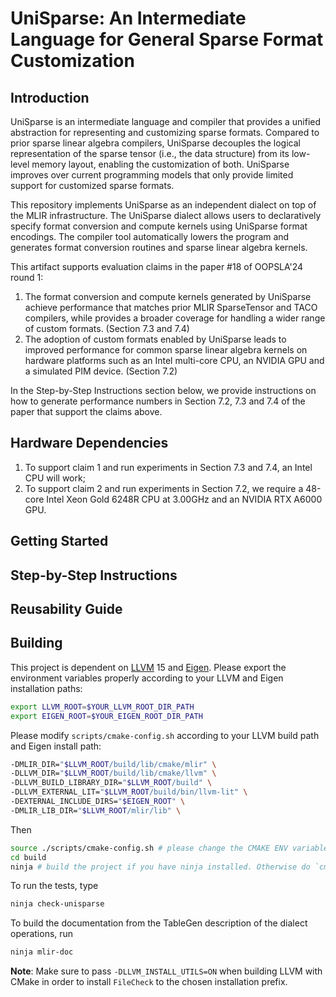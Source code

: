 # UniSparse: An Intermediate Language for General Sparse Format Customization




## Introduction  
UniSparse is an intermediate language and compiler that provides a unified abstraction for representing and customizing sparse formats. Compared to prior sparse linear algebra compilers, UniSparse decouples the logical representation of the sparse tensor (i.e., the data structure) from its low-level memory layout, enabling the customization of both. UniSparse improves over current programming models that only provide limited support for customized sparse formats.

This repository implements UniSparse as an independent dialect on top of the MLIR infrastructure. The UniSparse  dialect allows users to declaratively specify format conversion and compute kernels using UniSparse format encodings. The compiler tool automatically lowers the program and generates format conversion routines and sparse linear algebra kernels.

This artifact supports evaluation claims in the paper #18 of OOPSLA'24 round 1:
  1. The format conversion and compute kernels generated by UniSparse achieve performance that matches prior MLIR SparseTensor and TACO compilers, while provides a broader coverage for handling a wider range of custom formats. (Section 7.3 and 7.4)
  2. The adoption of custom formats enabled by UniSparse leads to improved performance for common sparse linear algebra kernels on hardware platforms such as an Intel multi-core CPU, an NVIDIA GPU and a simulated PIM device. (Section 7.2)

In the Step-by-Step Instructions section below, we provide instructions on how to generate performance numbers in Section 7.2, 7.3 and 7.4 of the paper that support the claims above. 

## Hardware Dependencies
1. To support claim 1 and run experiments in Section 7.3 and 7.4, an Intel CPU will work;
2. To support claim 2 and run experiments in Section 7.2, we require a 48-core Intel Xeon Gold 6248R CPU at 3.00GHz and an NVIDIA RTX A6000 GPU.

## Getting Started


## Step-by-Step Instructions



## Reusability Guide



## Building

<!-- This setup assumes that you have built LLVM and MLIR in `$BUILD_DIR` and installed them to `$PREFIX`. To build and launch the tests, run
```sh
mkdir build && cd build
cmake -G Ninja .. -DMLIR_DIR=$PREFIX/lib/cmake/mlir -DLLVM_EXTERNAL_LIT=$BUILD_DIR/bin/llvm-lit
cmake --build . --target check-standalone
``` -->
This project is dependent on [LLVM](https://github.com/llvm/llvm-project/tree/llvmorg-15.0.0-rc1) 15 and [Eigen](https://gitlab.com/libeigen/eigen/-/releases/3.4.0). Please export the environment variables properly according to your LLVM and Eigen installation paths:

```sh
export LLVM_ROOT=$YOUR_LLVM_ROOT_DIR_PATH
export EIGEN_ROOT=$YOUR_EIGEN_ROOT_DIR_PATH
```

Please modify `scripts/cmake-config.sh` according to your LLVM build path and Eigen install path:
```sh
-DMLIR_DIR="$LLVM_ROOT/build/lib/cmake/mlir" \
-DLLVM_DIR="$LLVM_ROOT/build/lib/cmake/llvm" \
-DLLVM_BUILD_LIBRARY_DIR="$LLVM_ROOT/build" \
-DLLVM_EXTERNAL_LIT="$LLVM_ROOT/build/bin/llvm-lit" \
-DEXTERNAL_INCLUDE_DIRS="$EIGEN_ROOT" \
-DMLIR_LIB_DIR="$LLVM_ROOT/mlir/lib" \
```

Then
```sh
source ./scripts/cmake-config.sh # please change the CMAKE ENV variables to your own path
cd build 
ninja # build the project if you have ninja installed. Otherwise do `cmake --build . `
```

To run the tests, type
```sh
ninja check-unisparse
```

To build the documentation from the TableGen description of the dialect operations, run
```sh
ninja mlir-doc
```
**Note**: Make sure to pass `-DLLVM_INSTALL_UTILS=ON` when building LLVM with CMake in order to install `FileCheck` to the chosen installation prefix.


